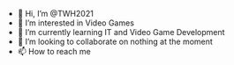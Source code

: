 - 👋 Hi, I’m @TWH2021
- 👀 I’m interested in Video Games
- 🌱 I’m currently learning IT and Video Game Development
- 💞️ I’m looking to collaborate on nothing at the moment
- 📫 How to reach me

<!---
TWH2021/TWH2021 is a ✨ special ✨ repository because its `README.md` (this file) appears on your GitHub profile.
You can click the Preview link to take a look at your changes.
--->
